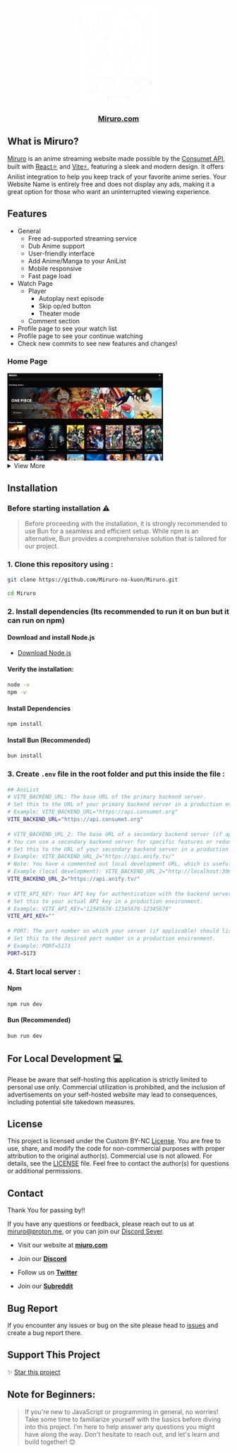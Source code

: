 <p align="center">
  <a href="https://www.miruro.com" target="_blank">
    <img src="https://raw.githubusercontent.com/Miruro-no-kuon/Miruro/main/src/assets/miruro-transparent-white.png" alt="Logo" width="200"/>
  </a>
</p>

<h3 align="center">
    <a href="https://www.miruro.com">Miruro.com</a>
</h3>

## What is Miruro?

<p><a href="https://www.miruro.com">Miruro</a> is an anime streaming website made possible by the <a href="https://github.com/consumet">Consumet API</a>, built with  <a href="https://react.dev/">React⚛️</a> and <a href="https://vitejs.dev/">Vite⚡</a>, featuring a sleek and modern design. It offers Anilist integration to help you keep track of your favorite anime series. Your Website Name is entirely free and does not display any ads, making it a great option for those who want an uninterrupted viewing experience.</p>

## Features

- General
  - Free ad-supported streaming service
  - Dub Anime support
  - User-friendly interface
  - Add Anime/Manga to your AniList
  - Mobile responsive
  - Fast page load
- Watch Page
  - Player
    - Autoplay next episode
    - Skip op/ed button
    - Theater mode
  - Comment section
- Profile page to see your watch list
- Profile page to see your continue watching
- Check new commits to see new features and changes!

<div style="text-align: left;">
  <h3>Home Page</h3>

  <img src="https://raw.githubusercontent.com/Miruro-no-kuon/.github/main/profile/home-page.webp" alt="Home Page" style="max-width: 70%;" >
  <details>
  <summary>View More</summary>
  <h3>Splash Page</h3>
  <br>
  <img src="https://raw.githubusercontent.com/Miruro-no-kuon/.github/main/profile/splash-page.webp" alt="Splash Page" style="max-width: 70%;">

  <h3>Watch Page</h3>
  <img src="https://raw.githubusercontent.com/Miruro-no-kuon/.github/main/profile/watch-page.webp" alt="Watch Page" style="max-width: 70%;">

  <h3>Footer</h3>
  <img src="https://raw.githubusercontent.com/Miruro-no-kuon/.github/main/profile/footer.webp" alt="Footer" style="max-width: 70%;">
  </details>
</div>

## Installation

### Before starting installation ⚠️

> Before proceeding with the installation, it is strongly recommended to use Bun for a seamless and efficient setup. While npm is an alternative, Bun provides a comprehensive solution that is tailored for our project.

### 1. Clone this repository using :

```bash
git clone https://github.com/Miruro-no-kuon/Miruro.git
```

```bash
cd Miruro
```

### 2. Install dependencies (Its recommended to run it on bun but it can run on npm)

#### Download and install Node.js

- [Download Node.js](https://nodejs.org/)

#### Verify the installation:

```bash
node -v
npm -v
```

#### Install Dependencies

```bash
npm install
```

#### Install Bun (Recommended)

```bash
bun install
```

### 3. Create `.env` file in the root folder and put this inside the file :

```bash
## AniList
# VITE_BACKEND_URL: The base URL of the primary backend server.
# Set this to the URL of your primary backend server in a production environment.
# Example: VITE_BACKEND_URL="https://api.consumet.org"
VITE_BACKEND_URL="https://api.consumet.org"

# VITE_BACKEND_URL_2: The base URL of a secondary backend server (if applicable).
# You can use a secondary backend server for specific features or redundancy.
# Set this to the URL of your secondary backend server in a production environment.
# Example: VITE_BACKEND_URL_2="https://api.anify.tv/"
# Note: You have a commented out local development URL, which is useful for testing locally.
# Example (local development): VITE_BACKEND_URL_2="http://localhost:3060/"
VITE_BACKEND_URL_2="https://api.anify.tv/"

# VITE_API_KEY: Your API key for authentication with the backend servers.
# Set this to your actual API key in a production environment.
# Example: VITE_API_KEY="12345678-12345678-12345678"
VITE_API_KEY=""

# PORT: The port number on which your server (if applicable) should listen.
# Set this to the desired port number in a production environment.
# Example: PORT=5173
PORT=5173
```

### 4. Start local server :

#### Npm

```bash
npm run dev
```

#### Bun (Recommended)

```bash
bun run dev
```

## For Local Development 💻

Please be aware that self-hosting this application is strictly limited to personal use only. Commercial utilization is prohibited, and the inclusion of advertisements on your self-hosted website may lead to consequences, including potential site takedown measures.

## License

This project is licensed under the Custom BY-NC [License](LICENSE). You are free to use, share, and modify the code for non-commercial purposes with proper attribution to the original author(s). Commercial use is not allowed. For details, see the [LICENSE](LICENSE) file. Feel free to contact the author(s) for questions or additional permissions.

## Contact

Thank You for passing by!!

If you have any questions or feedback, please reach out to us at [miruro@proton.me](mailto:miruro@proton.me), or you can join our [Discord Sever](https://discord.com/invite/4kfypZ96K4).

- Visit our website at **[miuro.com](https://www.miruro.com)**
- Join our **[Discord](https://discord.gg/4kfypZ96K4)**

- Follow us on **[Twitter](https://twitter.com/miruro_official)**

- Join our **[Subreddit](https://www.reddit.com/r/miruro)**

## Bug Report

If you encounter any issues or bug on the site please head to [issues](https://github.com/Miruro-no-kuon/Miruro-no-Kuon/issues) and create a bug report there.

## Support This Project

✨ [Star this project](https://github.com/Miruro-no-kuon/Miruro-no-Kuon)

## Note for Beginners:

> If you're new to JavaScript or programming in general, no worries! Take some time to familiarize yourself with the basics before diving into this project. I'm here to help answer any questions you might have along the way. Don't hesitate to reach out, and let's learn and build together! 😊
